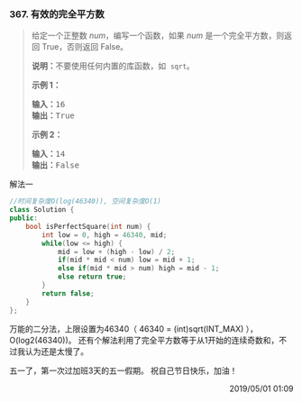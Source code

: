 ### 367. 有效的完全平方数

> <div class="content__2ebE"><p>给定一个正整数 <em>num</em>，编写一个函数，如果
> <em>num</em> 是一个完全平方数，则返回 True，否则返回 False。</p>
> 
> <p><strong>说明：</strong>不要使用任何内置的库函数，如&nbsp; <code>sqrt</code>。</p>
> 
> <p><strong>示例 1：</strong></p>
> 
> <pre><strong>输入：</strong>16 
> <strong>输出：</strong>True</pre>
> 
> <p><strong>示例 2：</strong></p>
> 
> <pre><strong>输入：</strong>14 
> <strong>输出：</strong>False </pre> </div>

解法一
```cpp
//时间复杂度O(log(46340)), 空间复杂度O(1)
class Solution {
public:
    bool isPerfectSquare(int num) {
        int low = 0, high = 46340, mid;
        while(low <= high) {
            mid = low + (high - low) / 2;
            if(mid * mid < num) low = mid + 1;
            else if(mid * mid > num) high = mid - 1;
            else return true;
        }
        return false;
    }
};
```

万能的二分法，上限设置为46340（ 46340 = (int)sqrt(INT_MAX) ），O(log2(46340))。
还有个解法利用了完全平方数等于从1开始的连续奇数和，不过我认为还是太慢了。

五一了，第一次过加班3天的五一假期。
祝自己节日快乐，加油！

<div style="text-align: right">   2019/05/01 01:09     </div>